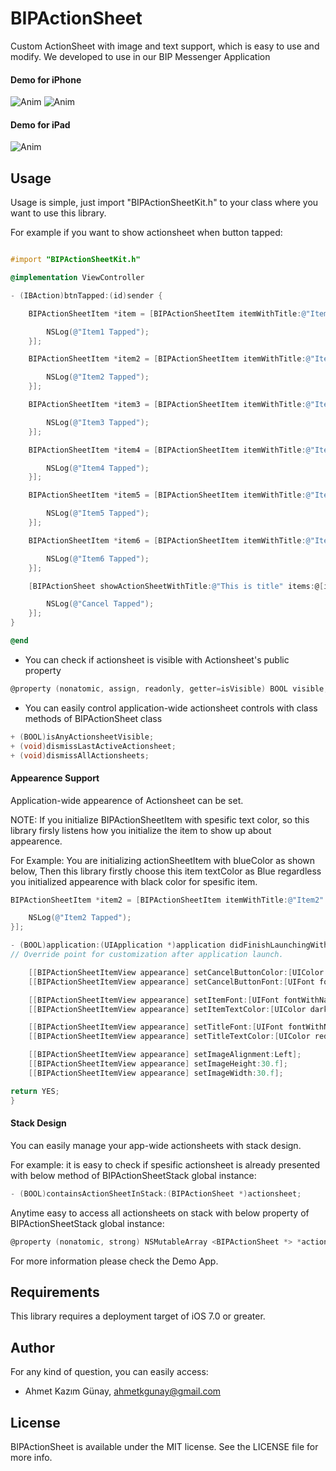 # BIPActionSheet
Custom ActionSheet with image and text support, which is easy to use and modify. We developed to use in our BIP Messenger Application

#### Demo for iPhone
![Anim](https://github.com/Turkcell/BIPActionSheet/blob/master/Gifs/landscapePhone.gif)
![Anim](https://github.com/Turkcell/BIPActionSheet/blob/master/Gifs/portraitPhone.gif)

#### Demo for iPad
![Anim](https://github.com/Turkcell/BIPActionSheet/blob/master/Gifs/ipad.gif)


## Usage

Usage is simple, just import "BIPActionSheetKit.h" to your class where you want to use this library.

For example if you want to show actionsheet when button tapped:

```objective-c

#import "BIPActionSheetKit.h"

@implementation ViewController

- (IBAction)btnTapped:(id)sender {

    BIPActionSheetItem *item = [BIPActionSheetItem itemWithTitle:@"Item1" image:[UIImage imageNamed:@"asCallIcon"] actionHandler:^(BIPActionSheet *actionSheet) {

        NSLog(@"Item1 Tapped");
    }];

    BIPActionSheetItem *item2 = [BIPActionSheetItem itemWithTitle:@"Item2" image:[UIImage imageNamed:@"asCallIcon"] textColor:[UIColor blackColor] actionHandler:^(BIPActionSheet *actionSheet) {

        NSLog(@"Item2 Tapped");
    }];

    BIPActionSheetItem *item3 = [BIPActionSheetItem itemWithTitle:@"Item3" image:[UIImage imageNamed:@"asCallIcon"] actionHandler:^(BIPActionSheet *actionSheet) {

        NSLog(@"Item3 Tapped");
    }];

    BIPActionSheetItem *item4 = [BIPActionSheetItem itemWithTitle:@"Item4" image:[UIImage imageNamed:@"asCallIcon"] actionHandler:^(BIPActionSheet *actionSheet) {

        NSLog(@"Item4 Tapped");
    }];

    BIPActionSheetItem *item5 = [BIPActionSheetItem itemWithTitle:@"Item5" image:[UIImage imageNamed:@"asCallIcon"] actionHandler:^(BIPActionSheet *actionSheet) {

        NSLog(@"Item5 Tapped");
    }];

    BIPActionSheetItem *item6 = [BIPActionSheetItem itemWithTitle:@"Item6" image:[UIImage imageNamed:@"asCallIcon"] actionHandler:^(BIPActionSheet *actionSheet) {

        NSLog(@"Item6 Tapped");
    }];

    [BIPActionSheet showActionSheetWithTitle:@"This is title" items:@[item, item2, item3, item4, item5, item6] cancelButtonTitle:@"Cancel" cancelHandler:^{

        NSLog(@"Cancel Tapped");
    }];
}

@end
```
- You can check if actionsheet is visible with Actionsheet's public property 

```objective-c
@property (nonatomic, assign, readonly, getter=isVisible) BOOL visible;
```


- You can easily control application-wide actionsheet controls with class methods of BIPActionSheet class

```objective-c
+ (BOOL)isAnyActionsheetVisible;
+ (void)dismissLastActiveActionsheet;
+ (void)dismissAllActionsheets;
```

#### Appearence Support 

Application-wide appearence of Actionsheet can be set.

NOTE: If you initialize BIPActionSheetItem with spesific text color, so this library firsly listens how you initialize the item to show up about appearence.

For Example: You are initializing actionSheetItem with blueColor as shown below, Then this library firstly choose this item textColor as Blue regardless you initialized appearence with black color for spesific item.

```objective-c
BIPActionSheetItem *item2 = [BIPActionSheetItem itemWithTitle:@"Item2" image:[UIImage imageNamed:@"asCallIcon"] textColor:[UIColor blueColor] actionHandler:^(BIPActionSheet *actionSheet) {

    NSLog(@"Item2 Tapped");
}];
```

```objective-c
- (BOOL)application:(UIApplication *)application didFinishLaunchingWithOptions:(NSDictionary *)launchOptions {
// Override point for customization after application launch.

    [[BIPActionSheetItemView appearance] setCancelButtonColor:[UIColor blueColor]];
    [[BIPActionSheetItemView appearance] setCancelButtonFont:[UIFont fontWithName:@"Helvetica-Bold" size:17]];

    [[BIPActionSheetItemView appearance] setItemFont:[UIFont fontWithName:@"Helvetica" size:17]];
    [[BIPActionSheetItemView appearance] setItemTextColor:[UIColor darkGrayColor]];

    [[BIPActionSheetItemView appearance] setTitleFont:[UIFont fontWithName:@"Helvetica" size:14]];
    [[BIPActionSheetItemView appearance] setTitleTextColor:[UIColor redColor]];

    [[BIPActionSheetItemView appearance] setImageAlignment:Left];
    [[BIPActionSheetItemView appearance] setImageHeight:30.f];
    [[BIPActionSheetItemView appearance] setImageWidth:30.f];

return YES;
}
```

#### Stack Design 

You can easily manage your app-wide actionsheets with stack design.

For example: it is easy to check if spesific actionsheet is already presented with below method of BIPActionSheetStack global instance:

```objective-c
- (BOOL)containsActionSheetInStack:(BIPActionSheet *)actionsheet;
```

Anytime easy to access all actionsheets on stack with below property of BIPActionSheetStack global instance:

```objective-c
@property (nonatomic, strong) NSMutableArray <BIPActionSheet *> *actionSheets;
```


For more information please check the Demo App.

## Requirements

This library requires a deployment target of iOS 7.0 or greater.


## Author

For any kind of question, you can easily access:
- Ahmet Kazım Günay, ahmetkgunay@gmail.com

## License

BIPActionSheet is available under the MIT license. See the LICENSE file for more info.
